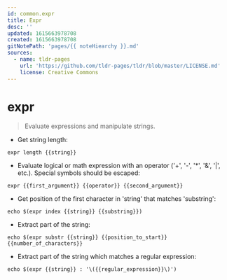 ```yaml
---
id: common.expr
title: Expr
desc: ''
updated: 1615663978708
created: 1615663978708
gitNotePath: 'pages/{{ noteHiearchy }}.md'
sources:
  - name: tldr-pages
    url: 'https://github.com/tldr-pages/tldr/blob/master/LICENSE.md'
    license: Creative Commons
---
```

# expr

> Evaluate expressions and manipulate strings.

- Get string length:

`expr length {{string}}`

- Evaluate logical or math expression with an operator ('+', '-', '\*', '&', '|', etc.). Special symbols should be escaped:

`expr {{first_argument}} {{operator}} {{second_argument}}`

- Get position of the first character in 'string' that matches 'substring':

`echo $(expr index {{string}} {{substring}})`

- Extract part of the string:

`echo $(expr substr {{string}} {{position_to_start}} {{number_of_characters}}`

- Extract part of the string which matches a regular expression:

`echo $(expr {{string}} : '\({{regular_expression}}\)')`

